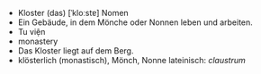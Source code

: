 - Kloster (das)	[ˈkloːstɐ]	Nomen
- Ein Gebäude, in dem Mönche oder Nonnen leben und arbeiten.
- Tu viện
- monastery
- Das Kloster liegt auf dem Berg.
- klösterlich (monastisch), Mönch, Nonne	lateinisch: *claustrum*